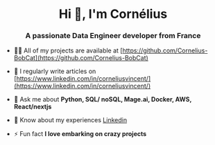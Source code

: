 <h1 align="center">Hi 👋, I'm Cornélius</h1>
<h3 align="center">A passionate Data Engineer developer from France</h3>

- 👨‍💻 All of my projects are available at [https://github.com/Cornelius-BobCat](https://github.com/Cornelius-BobCat)

- 📝 I regularly write articles on [https://www.linkedin.com/in/corneliusvincent/](https://www.linkedin.com/in/corneliusvincent/)

- 💬 Ask me about **Python, SQL/ noSQL, Mage.ai, Docker, AWS, React/nextjs**

- 📄 Know about my experiences [Linkedin]([https://www.linkedin.com/in/corneliusvincent/](https://glups.uno/my-linkedin))

- ⚡ Fun fact **I love embarking on crazy projects**

